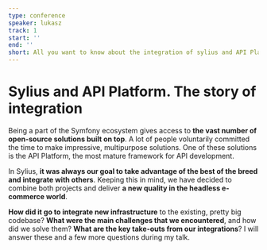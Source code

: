 ```yaml
---
type: conference
speaker: lukasz
track: 1
start: ''
end: ''
short: All you want to know about the integration of sylius and API Platform.
---
```


# Sylius and API Platform. The story of integration

Being a part of the Symfony ecosystem gives access to **the vast number of open-source solutions built on top**. A lot of people voluntarily committed the time to make impressive, multipurpose solutions. One of these solutions is the API Platform, the most mature framework for API development.

In Sylius, **it was always our goal to take advantage of the best of the breed and integrate with others**. Keeping this in mind, we have decided to combine both projects and deliver **a new quality in the headless e-commerce world**.

**How did it go to integrate new infrastructure** to the existing, pretty big codebase? **What were the main challenges that we encountered**, and how did we solve them? **What are the key take-outs from our integrations**? I will answer these and a few more questions during my talk.


